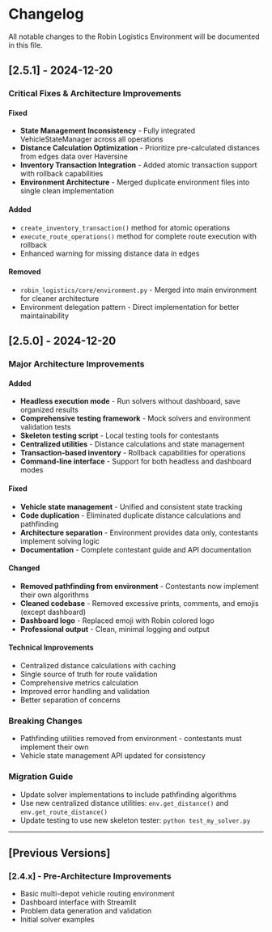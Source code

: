 # Changelog

All notable changes to the Robin Logistics Environment will be documented in this file.

## [2.5.1] - 2024-12-20

### Critical Fixes & Architecture Improvements

#### Fixed
- **State Management Inconsistency** - Fully integrated VehicleStateManager across all operations
- **Distance Calculation Optimization** - Prioritize pre-calculated distances from edges data over Haversine
- **Inventory Transaction Integration** - Added atomic transaction support with rollback capabilities
- **Environment Architecture** - Merged duplicate environment files into single clean implementation

#### Added
- `create_inventory_transaction()` method for atomic operations
- `execute_route_operations()` method for complete route execution with rollback
- Enhanced warning for missing distance data in edges

#### Removed
- `robin_logistics/core/environment.py` - Merged into main environment for cleaner architecture
- Environment delegation pattern - Direct implementation for better maintainability

## [2.5.0] - 2024-12-20

### Major Architecture Improvements

#### Added
- **Headless execution mode** - Run solvers without dashboard, save organized results
- **Comprehensive testing framework** - Mock solvers and environment validation tests
- **Skeleton testing script** - Local testing tools for contestants
- **Centralized utilities** - Distance calculations and state management
- **Transaction-based inventory** - Rollback capabilities for operations
- **Command-line interface** - Support for both headless and dashboard modes

#### Fixed
- **Vehicle state management** - Unified and consistent state tracking
- **Code duplication** - Eliminated duplicate distance calculations and pathfinding
- **Architecture separation** - Environment provides data only, contestants implement solving logic
- **Documentation** - Complete contestant guide and API documentation

#### Changed
- **Removed pathfinding from environment** - Contestants now implement their own algorithms
- **Cleaned codebase** - Removed excessive prints, comments, and emojis (except dashboard)
- **Dashboard logo** - Replaced emoji with Robin colored logo
- **Professional output** - Clean, minimal logging and output

#### Technical Improvements
- Centralized distance calculations with caching
- Single source of truth for route validation
- Comprehensive metrics calculation
- Improved error handling and validation
- Better separation of concerns

### Breaking Changes
- Pathfinding utilities removed from environment - contestants must implement their own
- Vehicle state management API updated for consistency

### Migration Guide
- Update solver implementations to include pathfinding algorithms
- Use new centralized distance utilities: `env.get_distance()` and `env.get_route_distance()`
- Update testing to use new skeleton tester: `python test_my_solver.py`

---

## [Previous Versions]

### [2.4.x] - Pre-Architecture Improvements
- Basic multi-depot vehicle routing environment
- Dashboard interface with Streamlit
- Problem data generation and validation
- Initial solver examples
